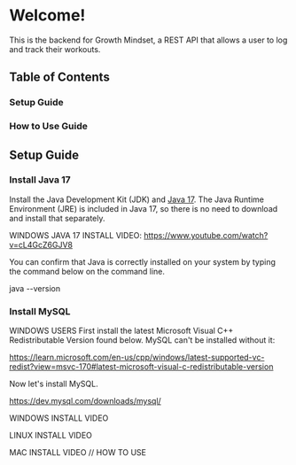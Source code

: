 # Welcome!
This is the backend for Growth Mindset, a REST API that allows a user to log and track their workouts.

## Table of Contents
### Setup Guide
### How to Use Guide


## Setup Guide

### Install Java 17 

Install the Java Development Kit (JDK) and [Java 17](https://www.oracle.com/java/technologies/javase/jdk17-0-13-later-archive-downloads.html). The Java Runtime Environment (JRE) is included in Java 17, so there is no need to download and install that separately. 


WINDOWS JAVA 17 INSTALL VIDEO:
https://www.youtube.com/watch?v=cL4GcZ6GJV8

You can confirm that Java is correctly installed on your system by typing the command below on the command line.

java --version

### Install MySQL

WINDOWS USERS First install the latest Microsoft Visual C++ Redistributable Version found below. MySQL can't be installed without it:

https://learn.microsoft.com/en-us/cpp/windows/latest-supported-vc-redist?view=msvc-170#latest-microsoft-visual-c-redistributable-version

Now let's install MySQL. 

https://dev.mysql.com/downloads/mysql/

WINDOWS INSTALL VIDEO

LINUX INSTALL VIDEO

MAC INSTALL VIDEO
// HOW TO USE
